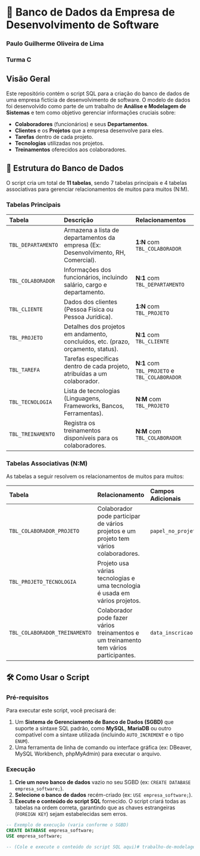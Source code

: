 # 💾 Banco de Dados da Empresa de Desenvolvimento de Software
### Paulo Guilherme Oliveira de Lima
### Turma C

## Visão Geral

Este repositório contém o script SQL para a criação do banco de dados de uma empresa fictícia de desenvolvimento de software. O modelo de dados foi desenvolvido como parte de um trabalho de **Análise e Modelagem de Sistemas** e tem como objetivo gerenciar informações cruciais sobre:

* **Colaboradores** (funcionários) e seus **Departamentos**.
* **Clientes** e os **Projetos** que a empresa desenvolve para eles.
* **Tarefas** dentro de cada projeto.
* **Tecnologias** utilizadas nos projetos.
* **Treinamentos** oferecidos aos colaboradores.

## 🚀 Estrutura do Banco de Dados

O script cria um total de **11 tabelas**, sendo 7 tabelas principais e 4 tabelas associativas para gerenciar relacionamentos de muitos para muitos (N:M).

### Tabelas Principais

| Tabela | Descrição | Relacionamentos |
| :--- | :--- | :--- |
| `TBL_DEPARTAMENTO` | Armazena a lista de departamentos da empresa (Ex: Desenvolvimento, RH, Comercial). | **1:N** com `TBL_COLABORADOR` |
| `TBL_COLABORADOR` | Informações dos funcionários, incluindo salário, cargo e departamento. | **N:1** com `TBL_DEPARTAMENTO` |
| `TBL_CLIENTE` | Dados dos clientes (Pessoa Física ou Pessoa Jurídica). | **1:N** com `TBL_PROJETO` |
| `TBL_PROJETO` | Detalhes dos projetos em andamento, concluídos, etc. (prazo, orçamento, status). | **N:1** com `TBL_CLIENTE` |
| `TBL_TAREFA` | Tarefas específicas dentro de cada projeto, atribuídas a um colaborador. | **N:1** com `TBL_PROJETO` e `TBL_COLABORADOR` |
| `TBL_TECNOLOGIA` | Lista de tecnologias (Linguagens, Frameworks, Bancos, Ferramentas). | **N:M** com `TBL_PROJETO` |
| `TBL_TREINAMENTO` | Registra os treinamentos disponíveis para os colaboradores. | **N:M** com `TBL_COLABORADOR` |

### Tabelas Associativas (N:M)

As tabelas a seguir resolvem os relacionamentos de muitos para muitos:

| Tabela | Relacionamento | Campos Adicionais |
| :--- | :--- | :--- |
| `TBL_COLABORADOR_PROJETO` | Colaborador pode participar de vários projetos e um projeto tem vários colaboradores. | `papel_no_projeto` |
| `TBL_PROJETO_TECNOLOGIA` | Projeto usa várias tecnologias e uma tecnologia é usada em vários projetos. | |
| `TBL_COLABORADOR_TREINAMENTO` | Colaborador pode fazer vários treinamentos e um treinamento tem vários participantes. | `data_inscricao` |

## 🛠️ Como Usar o Script

### Pré-requisitos

Para executar este script, você precisará de:

1.  Um **Sistema de Gerenciamento de Banco de Dados (SGBD)** que suporte a sintaxe SQL padrão, como **MySQL**, **MariaDB** ou outro compatível com a sintaxe utilizada (incluindo `AUTO_INCREMENT` e o tipo `ENUM`).
2.  Uma ferramenta de linha de comando ou interface gráfica (ex: DBeaver, MySQL Workbench, phpMyAdmin) para executar o arquivo.

### Execução

1.  **Crie um novo banco de dados** vazio no seu SGBD (ex: `CREATE DATABASE empresa_software;`).
2.  **Selecione o banco de dados** recém-criado (ex: `USE empresa_software;`).
3.  **Execute o conteúdo do script SQL** fornecido. O script criará todas as tabelas na ordem correta, garantindo que as chaves estrangeiras (`FOREIGN KEY`) sejam estabelecidas sem erros.

```sql
-- Exemplo de execução (varia conforme o SGBD)
CREATE DATABASE empresa_software;
USE empresa_software;

-- (Cole e execute o conteúdo do script SQL aqui)# trabalho-de-modelagem-de-sistemas
